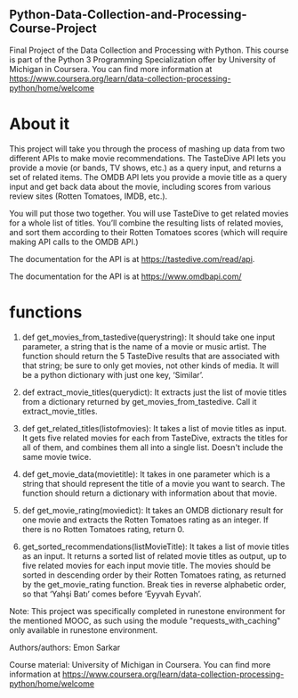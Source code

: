 ## Python-Data-Collection-and-Processing-Course-Project
Final Project of the Data Collection and Processing with Python. This course is part of the Python 3 Programming Specialization offer by University of Michigan in Coursera. You can find more information at https://www.coursera.org/learn/data-collection-processing-python/home/welcome
# About it
This project will take you through the process of mashing up data from two different APIs to make movie recommendations. The TasteDive API lets you provide a movie (or bands, TV shows, etc.) as a query input, and returns a set of related items. The OMDB API lets you provide a movie title as a query input and get back data about the movie, including scores from various review sites (Rotten Tomatoes, IMDB, etc.).

You will put those two together. You will use TasteDive to get related movies for a whole list of titles. You’ll combine the resulting lists of related movies, and sort them according to their Rotten Tomatoes scores (which will require making API calls to the OMDB API.)

The documentation for the API is at https://tastedive.com/read/api.

The documentation for the API is at https://www.omdbapi.com/

# functions
1. def get_movies_from_tastedive(querystring):
It should take one input parameter, a string that is the name of a movie or music artist. The function should return the 5 TasteDive results that are associated with that string; be sure to only get movies, not other kinds of media. It will be a python dictionary with just one key, ‘Similar’.

2. def extract_movie_titles(querydict):
It extracts just the list of movie titles from a dictionary returned by get_movies_from_tastedive. Call it extract_movie_titles.

3. def get_related_titles(listofmovies):
It takes a list of movie titles as input. It gets five related movies for each from TasteDive, extracts the titles for all of them, and combines them all into a single list. Doesn't include the same movie twice.

4. def get_movie_data(movietitle):
It takes in one parameter which is a string that should represent the title of a movie you want to search. The function should return a dictionary with information about that movie.

5. def get_movie_rating(moviedict):
It takes an OMDB dictionary result for one movie and extracts the Rotten Tomatoes rating as an integer. If there is no Rotten Tomatoes rating, return 0.

6. get_sorted_recommendations(listMovieTitle):
It takes a list of movie titles as an input. It returns a sorted list of related movie titles as output, up to five related movies for each input movie title. The movies should be sorted in descending order by their Rotten Tomatoes rating, as returned by the get_movie_rating function. Break ties in reverse alphabetic order, so that ‘Yahşi Batı’ comes before ‘Eyyvah Eyvah’.

Note: This project was specifically completed in runestone environment for the mentioned MOOC, as such using the module "requests_with_caching" only available in runestone environment. 

Authors/authors:
Emon Sarkar

Course material: University of Michigan in Coursera. You can find more information at https://www.coursera.org/learn/data-collection-processing-python/home/welcome
